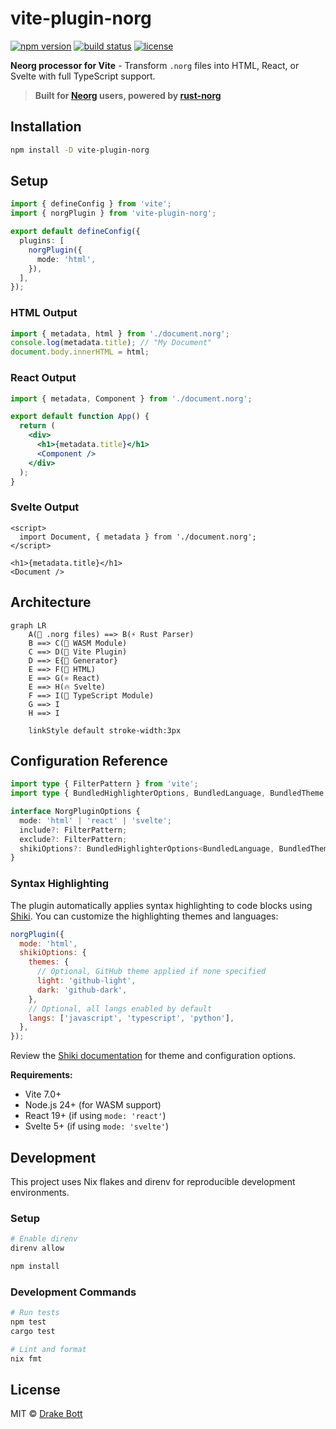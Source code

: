 # vite-plugin-norg

[![npm version](https://img.shields.io/npm/v/vite-plugin-norg.svg)](https://www.npmjs.com/package/vite-plugin-norg)
[![build status](https://img.shields.io/github/actions/workflow/status/bottd/vite-plugin-norg/publish.yml)](https://github.com/bottd/vite-plugin-norg/actions)
[![license](https://img.shields.io/npm/l/vite-plugin-norg.svg)](LICENSE)

**Neorg processor for Vite** - Transform `.norg` files into HTML, React, or Svelte with full TypeScript support.

> **Built for [Neorg](https://github.com/nvim-neorg/neorg) users, powered by [rust-norg](https://github.com/nvim-neorg/rust-norg)**

## Installation

```bash
npm install -D vite-plugin-norg
```

## Setup

```typescript
import { defineConfig } from 'vite';
import { norgPlugin } from 'vite-plugin-norg';

export default defineConfig({
  plugins: [
    norgPlugin({
      mode: 'html',
    }),
  ],
});
```

### HTML Output

```javascript
import { metadata, html } from './document.norg';
console.log(metadata.title); // "My Document"
document.body.innerHTML = html;
```

### React Output

```jsx
import { metadata, Component } from './document.norg';

export default function App() {
  return (
    <div>
      <h1>{metadata.title}</h1>
      <Component />
    </div>
  );
}
```

### Svelte Output

```svelte
<script>
  import Document, { metadata } from './document.norg';
</script>

<h1>{metadata.title}</h1>
<Document />
```

## Architecture

```mermaid
graph LR
    A(📝 .norg files) ==> B(⚡ Rust Parser)
    B ==> C(🔧 WASM Module)
    C ==> D(🚀 Vite Plugin)
    D ==> E{🎨 Generator}
    E ==> F(📄 HTML)
    E ==> G(⚛️ React)
    E ==> H(🔥 Svelte)
    F ==> I(💎 TypeScript Module)
    G ==> I
    H ==> I

    linkStyle default stroke-width:3px
```

## Configuration Reference

```typescript
import type { FilterPattern } from 'vite';
import type { BundledHighlighterOptions, BundledLanguage, BundledTheme } from 'shiki';

interface NorgPluginOptions {
  mode: 'html' | 'react' | 'svelte';
  include?: FilterPattern;
  exclude?: FilterPattern;
  shikiOptions?: BundledHighlighterOptions<BundledLanguage, BundledTheme>;
}
```

### Syntax Highlighting

The plugin automatically applies syntax highlighting to code blocks using [Shiki](https://shiki.style/). You can customize the highlighting themes and languages:

```javascript
norgPlugin({
  mode: 'html',
  shikiOptions: {
    themes: {
      // Optional, GitHub theme applied if none specified
      light: 'github-light',
      dark: 'github-dark',
    },
    // Optional, all langs enabled by default
    langs: ['javascript', 'typescript', 'python'],
  },
});
```

Review the [Shiki documentation](https://shiki.style/guide) for theme and configuration options.

**Requirements:**

- Vite 7.0+
- Node.js 24+ (for WASM support)
- React 19+ (if using `mode: 'react'`)
- Svelte 5+ (if using `mode: 'svelte'`)

## Development

This project uses Nix flakes and direnv for reproducible development environments.

### Setup

```bash
# Enable direnv
direnv allow

npm install
```

### Development Commands

```bash
# Run tests
npm test
cargo test

# Lint and format
nix fmt
```

## License

MIT © [Drake Bott](https://github.com/bottd)
